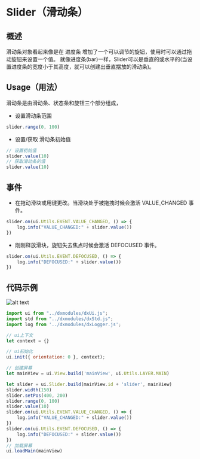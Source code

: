 # Slider（滑动条）

## 概述

滑动条对象看起来像是在 进度条 增加了一个可以调节的旋钮，使用时可以通过拖动旋钮来设置一个值。 就像进度条(bar)一样，Slider可以是垂直的或水平的(当设置进度条的宽度小于其高度，就可以创建出垂直摆放的滑动条)。

## Usage（用法）

滑动条是由滑动条、状态条和旋钮三个部分组成，

- 设置滑动条范围

```js
slider.range(0, 100)
```

- 设置/获取 滑动条初始值

```js
// 设置初始值
slider.value(10)
// 获取滑动条的值
slider.value(10)
```

## 事件

- 在拖动滑块或用键更改。当滑块处于被拖拽时候会激活 VALUE_CHANGED 事件。

```js
slider.on(ui.Utils.EVENT.VALUE_CHANGED, () => {
    log.info("VALUE_CHANGED:" + slider.value())
})
```

- 刚刚释放滑块，旋钮失去焦点时候会激活 DEFOCUSED 事件。

```js
slider.on(ui.Utils.EVENT.DEFOCUSED, () => {
    log.info("DEFOCUSED:" + slider.value())
})
```

## 代码示例

![alt text](slider.png)


```js
import ui from "../dxmodules/dxUi.js";
import std from "../dxmodules/dxStd.js";
import log from '../dxmodules/dxLogger.js';

// ui上下文
let context = {}

// ui初始化
ui.init({ orientation: 0 }, context);

// 创建屏幕
let mainView = ui.View.build('mainView', ui.Utils.LAYER.MAIN)

let slider = ui.Slider.build(mainView.id + 'slider', mainView)
slider.width(150)
slider.setPos(400, 200)
slider.range(0, 100)
slider.value(10)
slider.on(ui.Utils.EVENT.VALUE_CHANGED, () => {
    log.info("VALUE_CHANGED:" + slider.value())
})
slider.on(ui.Utils.EVENT.DEFOCUSED, () => {
    log.info("DEFOCUSED:" + slider.value())
})
// 加载屏幕
ui.loadMain(mainView)
```
